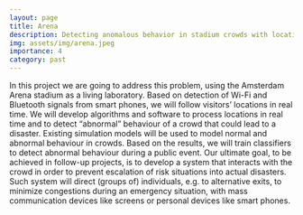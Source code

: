 ```yaml
---
layout: page
title: Arena
description: Detecting anomalous behavior in stadium crowds with location analytics based on data collected with Wi- Fi and Bluetooth sensors in the Amsterdam Arena.
img: assets/img/arena.jpeg
importance: 4
category: past
---
```


In this project we are going to address this problem, using the Amsterdam Arena stadium as a living laboratory. Based on detection of Wi-Fi and Bluetooth signals from smart phones, we will follow visitors’ locations in real time. We will develop algorithms and software to process locations in real time and to detect “abnormal” behaviour of a crowd that could lead to a disaster. Existing simulation models will be used to model normal and abnormal behaviour in crowds. Based on the results, we will train classifiers to detect abnormal behaviour during a public event. Our ultimate goal, to be achieved in follow-up projects, is to develop a system that interacts with the crowd in order to prevent escalation of risk situations into actual disasters. Such system will direct (groups of) individuals, e.g. to alternative exits, to minimize congestions during an emergency situation, with mass communication devices like screens or personal devices like smart phones.